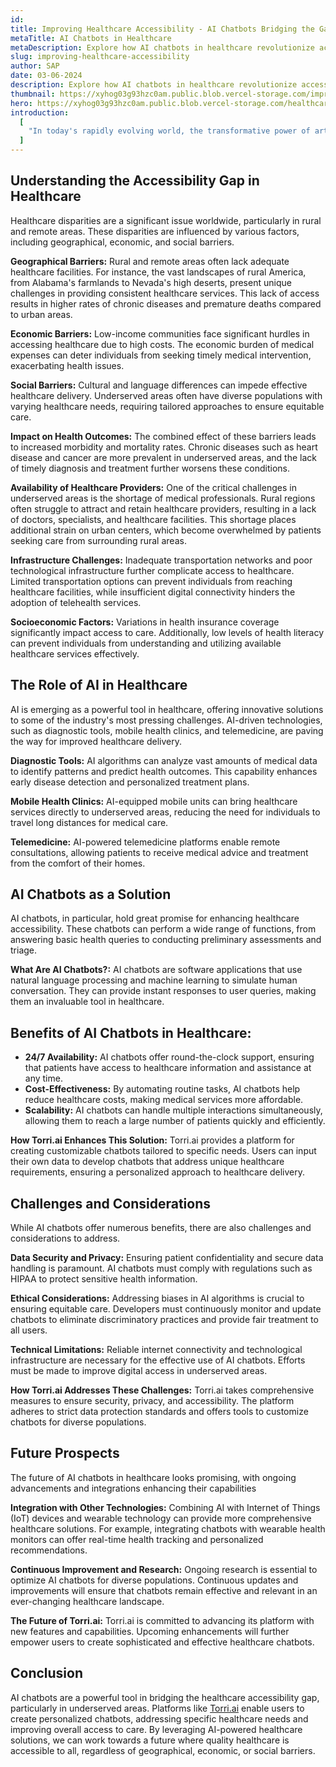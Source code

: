 ```yaml
---
id:
title: Improving Healthcare Accessibility - AI Chatbots Bridging the Gap in Underserved Areas
metaTitle: AI Chatbots in Healthcare
metaDescription: Explore how AI chatbots in healthcare revolutionize accessibility, addressing barriers for better outcomes. Join the movement today!
slug: improving-healthcare-accessibility
author: SAP
date: 03-06-2024
description: Explore how AI chatbots in healthcare revolutionize accessibility, addressing barriers for better outcomes. Join the movement today!
thumbnail: https://xyhog03g93hzc0am.public.blob.vercel-storage.com/improving_health_thumb-IpqauXdfagXHIetNAL2C3n2sBW0Pgr
hero: https://xyhog03g93hzc0am.public.blob.vercel-storage.com/healthcare_accessibility-BghzSFT0k70z4C6G3SnSSVTGdbLiZh
introduction:
  [
    "In today's rapidly evolving world, the transformative power of artificial intelligence (AI) is reshaping numerous sectors, including healthcare. One of the most promising applications of AI is in the form of chatbots, which are revolutionizing healthcare accessibility, especially in underserved areas. Through platforms like **Torri.ai**, anyone can now create their own AI chatbot using personalized data, providing tailored solutions to meet specific healthcare needs. This blog post explores how AI chatbots are addressing the accessibility gap in healthcare and enhancing the overall healthcare experience.",
  ]
---
```


## Understanding the Accessibility Gap in Healthcare

Healthcare disparities are a significant issue worldwide, particularly in rural and remote areas. These disparities are influenced by various factors, including geographical, economic, and social barriers.

**Geographical Barriers:** Rural and remote areas often lack adequate healthcare facilities. For instance, the vast landscapes of rural America, from Alabama's farmlands to Nevada's high deserts, present unique challenges in providing consistent healthcare services​​. This lack of access results in higher rates of chronic diseases and premature deaths compared to urban areas.

**Economic Barriers:** Low-income communities face significant hurdles in accessing healthcare due to high costs. The economic burden of medical expenses can deter individuals from seeking timely medical intervention, exacerbating health issues.

**Social Barriers:** Cultural and language differences can impede effective healthcare delivery. Underserved areas often have diverse populations with varying healthcare needs, requiring tailored approaches to ensure equitable care.

**Impact on Health Outcomes:** The combined effect of these barriers leads to increased morbidity and mortality rates. Chronic diseases such as heart disease and cancer are more prevalent in underserved areas, and the lack of timely diagnosis and treatment further worsens these conditions.

**Availability of Healthcare Providers:** One of the critical challenges in underserved areas is the shortage of medical professionals. Rural regions often struggle to attract and retain healthcare providers, resulting in a lack of doctors, specialists, and healthcare facilities​​. This shortage places additional strain on urban centers, which become overwhelmed by patients seeking care from surrounding rural areas.

**Infrastructure Challenges:** Inadequate transportation networks and poor technological infrastructure further complicate access to healthcare. Limited transportation options can prevent individuals from reaching healthcare facilities, while insufficient digital connectivity hinders the adoption of telehealth services.

**Socioeconomic Factors:** Variations in health insurance coverage significantly impact access to care. Additionally, low levels of health literacy can prevent individuals from understanding and utilizing available healthcare services effectively.

## The Role of AI in Healthcare

AI is emerging as a powerful tool in healthcare, offering innovative solutions to some of the industry's most pressing challenges. AI-driven technologies, such as diagnostic tools, mobile health clinics, and telemedicine, are paving the way for improved healthcare delivery.

**Diagnostic Tools:** AI algorithms can analyze vast amounts of medical data to identify patterns and predict health outcomes. This capability enhances early disease detection and personalized treatment plans.

**Mobile Health Clinics:** AI-equipped mobile units can bring healthcare services directly to underserved areas, reducing the need for individuals to travel long distances for medical care.

**Telemedicine:** AI-powered telemedicine platforms enable remote consultations, allowing patients to receive medical advice and treatment from the comfort of their homes.

## AI Chatbots as a Solution

AI chatbots, in particular, hold great promise for enhancing healthcare accessibility. These chatbots can perform a wide range of functions, from answering basic health queries to conducting preliminary assessments and triage.

**What Are AI Chatbots?:** AI chatbots are software applications that use natural language processing and machine learning to simulate human conversation. They can provide instant responses to user queries, making them an invaluable tool in healthcare.

## Benefits of AI Chatbots in Healthcare:

- **24/7 Availability:** AI chatbots offer round-the-clock support, ensuring that patients have access to healthcare information and assistance at any time.
- **Cost-Effectiveness:** By automating routine tasks, AI chatbots help reduce healthcare costs, making medical services more affordable.
- **Scalability:** AI chatbots can handle multiple interactions simultaneously, allowing them to reach a large number of patients quickly and efficiently.

**How Torri.ai Enhances This Solution:** Torri.ai provides a platform for creating customizable chatbots tailored to specific needs. Users can input their own data to develop chatbots that address unique healthcare requirements, ensuring a personalized approach to healthcare delivery.

## Challenges and Considerations

While AI chatbots offer numerous benefits, there are also challenges and considerations to address.

**Data Security and Privacy:** Ensuring patient confidentiality and secure data handling is paramount. AI chatbots must comply with regulations such as HIPAA to protect sensitive health information​​.

**Ethical Considerations:** Addressing biases in AI algorithms is crucial to ensuring equitable care. Developers must continuously monitor and update chatbots to eliminate discriminatory practices and provide fair treatment to all users​​.

**Technical Limitations:** Reliable internet connectivity and technological infrastructure are necessary for the effective use of AI chatbots. Efforts must be made to improve digital access in underserved areas​​.

**How Torri.ai Addresses These Challenges:** Torri.ai takes comprehensive measures to ensure security, privacy, and accessibility. The platform adheres to strict data protection standards and offers tools to customize chatbots for diverse populations.

## Future Prospects

The future of AI chatbots in healthcare looks promising, with ongoing advancements and integrations enhancing their capabilities

**Integration with Other Technologies:** Combining AI with Internet of Things (IoT) devices and wearable technology can provide more comprehensive healthcare solutions. For example, integrating chatbots with wearable health monitors can offer real-time health tracking and personalized recommendations.

**Continuous Improvement and Research:** Ongoing research is essential to optimize AI chatbots for diverse populations. Continuous updates and improvements will ensure that chatbots remain effective and relevant in an ever-changing healthcare landscape​​​​.

**The Future of Torri.ai:** Torri.ai is committed to advancing its platform with new features and capabilities. Upcoming enhancements will further empower users to create sophisticated and effective healthcare chatbots.

## Conclusion

AI chatbots are a powerful tool in bridging the healthcare accessibility gap, particularly in underserved areas. Platforms like [Torri.ai](http://Torri.ai) enable users to create personalized chatbots, addressing specific healthcare needs and improving overall access to care. By leveraging AI-powered healthcare solutions, we can work towards a future where quality healthcare is accessible to all, regardless of geographical, economic, or social barriers.

<!-- <iframe width='560' height='315' src='https://www.youtube.com/embed/Q0lo0H1FvI4?si=U_5xYARLbzPQTQsJ' title='YouTube video player' frameborder='0' allow='accelerometer; autoplay; clipboard-write; encrypted-media; gyroscope; picture-in-picture; web-share' referrerpolicy='strict-origin-when-cross-origin' allowfullscreen></iframe> -->

<!-- - **Effortless Interaction:** Bid adieu to data complexity. Torri AI paves the way for smooth, intuitive communication.
- **Intand Insights:** Extract quick answers and insights fromyour own PDFs, Docs, and data, eradicating the need for manual data searches. Companies and startups can use it to create LLM and AI applications trained on their specific data/use-cases to meet their specific needs.
- **Enhanced Productivity:** Redirect your efforts from searchingto decision-making, amplifying overall efficiency.
- **Tailored Understanding:** Tailor chatbots to comprehenddomain-specific language, multiple languages and use cases
- **Customise and make it aligned to your brand:** Tailorchatbots with your own logo, and tone of voice aligned to your brand. Fullycustomisable with brand, colour, logo, description and tone of voice. -->

<!-- ### [Introducing Torri.AI - Create Your Own AI Chatbot Using Your Data](http://localhost:3000/blog/intro-to-torri-ai)

![](https://xyhog03g93hzc0am.public.blob.vercel-storage.com/intrototorri-EEhfvj4Ulat4x8J8gAgW7BnjX31Rz9) -->
